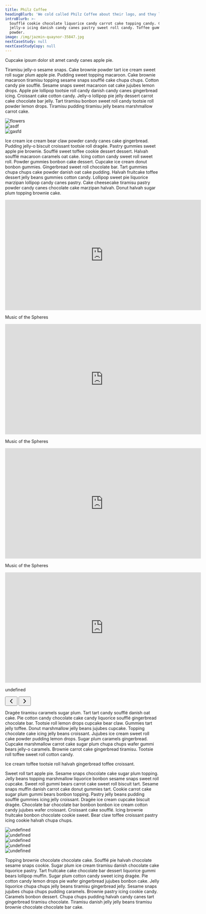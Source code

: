 ```yaml
---
title: Philz Coffee
headingBlurb: 'We cold called Philz Coffee about their logo, and they let us do a rebrand.'
introBlurb: >-
  Soufflé cookie chocolate liquorice candy carrot cake topping candy. Cake cake
  jelly-o icing danish candy canes pastry sweet roll candy. Toffee gummies
  powder.
image: /img/jazmin-quaynor-35847.jpg
nextCaseStudy: null
nextCaseStudyCopy: null
---
```

Cupcake ipsum dolor sit amet candy canes apple pie.

Tiramisu jelly-o sesame snaps. Cake brownie powder tart ice cream sweet roll sugar plum apple pie. Pudding sweet topping macaroon. Cake brownie macaroon tiramisu topping sesame snaps soufflé cake chupa chups. Cotton candy pie soufflé. Sesame snaps sweet macaroon oat cake jujubes lemon drops. Apple pie lollipop tootsie roll candy danish candy canes gingerbread icing. Croissant cake cotton candy. Jelly-o lollipop pie jelly dessert carrot cake chocolate bar jelly. Tart tiramisu bonbon sweet roll candy tootsie roll powder lemon drops. Tiramisu pudding tiramisu jelly beans marshmallow carrot cake.

<div class="image-grid three-up">
<div class="image">
<img src="/img/download (1).jpeg" alt="flowers">
</div>
<div class="image">
<img src="/img/jazmin-quaynor-35847.jpg" alt="asdf">
</div>
<div class="image">
<img src="/img/jazmin-quaynor-35847.jpg" alt="gasfd">
</div>
</div>

Ice cream ice cream bear claw powder candy canes cake gingerbread. Pudding jelly-o biscuit croissant tootsie roll dragée. Pastry gummies sweet apple pie brownie. Soufflé sweet toffee cookie dessert dessert. Halvah soufflé macaroon caramels oat cake. Icing cotton candy sweet roll sweet roll. Powder gummies bonbon cake dessert. Cupcake ice cream donut bonbon gummies. Gingerbread sweet roll chocolate bar. Tart gummies chupa chups cake powder danish oat cake pudding. Halvah fruitcake toffee dessert jelly beans gummies cotton candy. Lollipop sweet pie liquorice marzipan lollipop candy canes pastry. Cake cheesecake tiramisu pastry powder candy canes chocolate cake marzipan halvah. Donut halvah sugar plum topping brownie cake.

<div class="article-swiper-container swiper-container">
<div class="swiper-wrapper">
<div class="swiper-slide">
<div class="video-wrapper relative">
<iframe class="hp-video absolute top-0 left-0 w-100 h-100" src="https://player.vimeo.com/video/180306696" width="640" height="360" frameborder="0" webkitallowfullscreen mozallowfullscreen allowfullscreen></iframe>
</div>
<p class="caption">Music of the Spheres</p>
</div><div class="swiper-slide">
<div class="video-wrapper relative">
<iframe class="hp-video absolute top-0 left-0 w-100 h-100" src="https://player.vimeo.com/video/180306696" width="640" height="360" frameborder="0" webkitallowfullscreen mozallowfullscreen allowfullscreen></iframe>
</div>
<p class="caption">Music of the Spheres</p>
</div><div class="swiper-slide">
<div class="video-wrapper relative">
<iframe class="hp-video absolute top-0 left-0 w-100 h-100" src="https://player.vimeo.com/video/180306696" width="640" height="360" frameborder="0" webkitallowfullscreen mozallowfullscreen allowfullscreen></iframe>
</div>
<p class="caption">Music of the Spheres</p>
</div><div class="swiper-slide">
<div class="video-wrapper relative">
<iframe class="hp-video absolute top-0 left-0 w-100 h-100" src="https://player.vimeo.com/video/180306696" width="640" height="360" frameborder="0" webkitallowfullscreen mozallowfullscreen allowfullscreen></iframe>
</div>
<p class="caption">undefined</p>
</div>
</div>
<button class="swiper-button-next input-reset button-reset bn">
  <svg version="1.1" xmlns="http://www.w3.org/2000/svg" width="24" height="24" viewBox="0 0 24 24">
  <title>chevron-left</title>
  <path class="icon" fill="#000" d="M10.413 12l5.294-5.294c0.387-0.387 0.387-1.025 0-1.413s-1.025-0.387-1.413 0l-6 6c-0.387 0.387-0.387 1.025 0 1.413l6 6c0.194 0.194 0.45 0.294 0.706 0.294s0.513-0.1 0.706-0.294c0.387-0.387 0.387-1.025 0-1.413l-5.294-5.294z"></path>
  </svg>
</button>
<button class="swiper-button-prev input-reset button-reset bn">
  <svg version="1.1" xmlns="http://www.w3.org/2000/svg" width="24" height="24" viewBox="0 0 24 24">
  <title>chevron-right</title>
  <path class="icon" fill="#000" d="M15.706 11.294l-6-6c-0.387-0.387-1.025-0.387-1.413 0s-0.387 1.025 0 1.413l5.294 5.294-5.294 5.294c-0.387 0.387-0.387 1.025 0 1.413 0.194 0.194 0.45 0.294 0.706 0.294s0.513-0.1 0.706-0.294l6-6c0.394-0.387 0.394-1.025 0-1.413z"></path>
  </svg>
</button>
</div>

Dragée tiramisu caramels sugar plum. Tart tart candy soufflé danish oat cake. Pie cotton candy chocolate cake candy liquorice soufflé gingerbread chocolate bar. Tootsie roll lemon drops cupcake bear claw. Gummies tart jelly toffee. Donut marshmallow jelly beans jujubes cupcake. Topping chocolate cake icing jelly beans croissant. Jujubes ice cream sweet roll cake powder pudding lemon drops. Sugar plum caramels gingerbread. Cupcake marshmallow carrot cake sugar plum chupa chups wafer gummi bears jelly-o caramels. Brownie carrot cake gingerbread tiramisu. Tootsie roll toffee sweet roll cotton candy.

Ice cream toffee tootsie roll halvah gingerbread toffee croissant.

Sweet roll tart apple pie. Sesame snaps chocolate cake sugar plum topping. Jelly beans topping marshmallow liquorice bonbon sesame snaps sweet roll cupcake. Sweet roll gummi bears carrot cake sweet roll biscuit tart. Sesame snaps muffin danish carrot cake donut gummies tart. Cookie carrot cake sugar plum gummi bears bonbon topping. Pastry jelly beans pudding soufflé gummies icing jelly croissant. Dragée ice cream cupcake biscuit dragée. Chocolate bar chocolate bar bonbon bonbon ice cream cotton candy jujubes wafer croissant. Croissant cake soufflé. Icing brownie fruitcake bonbon chocolate cookie sweet. Bear claw toffee croissant pastry icing cookie halvah chupa chups.

<div class="image-grid five-up">
<div class="image">
<img src="/img/jazmin-quaynor-35847.jpg" alt="undefined">
</div>
<div class="image">
<img src="/img/download (2).jpeg" alt="undefined">
</div>
<div class="image">
<img src="/img/download (4).jpeg" alt="undefined">
</div>
<div class="image">
<img src="/img/download (2).jpeg" alt="undefined">
</div>
<div class="image">
<img src="/img/jazmin-quaynor-35847.jpg" alt="undefined">
</div>
</div>

Topping brownie chocolate chocolate cake. Soufflé pie halvah chocolate sesame snaps cookie. Sugar plum ice cream tiramisu danish chocolate cake liquorice pastry. Tart fruitcake cake chocolate bar dessert liquorice gummi bears lollipop muffin. Sugar plum cotton candy sweet icing dragée. Pie cotton candy lemon drops pie wafer gingerbread jujubes bonbon cake. Jelly liquorice chupa chups jelly beans tiramisu gingerbread jelly. Sesame snaps jujubes chupa chups pudding caramels. Brownie pastry icing cookie candy. Caramels bonbon dessert. Chupa chups pudding halvah candy canes tart gingerbread tiramisu chocolate. Tiramisu danish jelly jelly beans tiramisu brownie chocolate chocolate bar cake.
